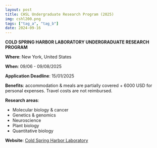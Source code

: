 ```yaml
---
layout: post
title: CHSL Undergraduate Research Program (2025)
img: cshl200.png
tags: ["tag_a", "tag_b"]
date: 2024-09-16
---
```


**COLD SPRING HARBOR LABORATORY UNDERGRADUATE RESEARCH PROGRAM**

**Where**: New York, United States

**When**: 09/06 - 09/08/2025 

**Application Deadline**: 15/01/2025

**Benefits**: accommodation & meals are partially covered + 6000 USD for personal expenses. Travel costs are not reimbursed.

**Research areas**: 
 * Molecular biology & cancer 
 * Genetics & genomics 
 * Neuroscience 
 * Plant biology 
 * Quantitative biology 

**Website**: [Cold Spring Harbor Laboratory](https://www.cshl.edu/education/undergraduate-research-program/)



